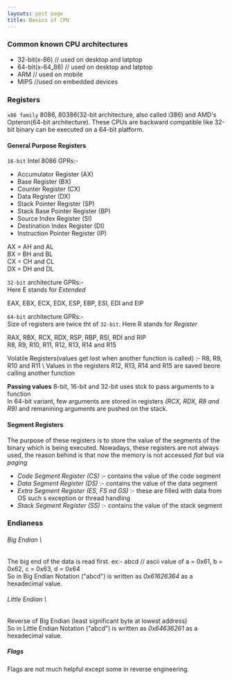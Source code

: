 ```yaml
---
layouts: post page
title: Basics of CPU
---
```


### Common known CPU architectures
* 32-bit(x-86)    // used on desktop and latptop
* 64-bit(x-64_86) // used on desktop and latptop
* ARM   // used on mobile
* MIPS  //used on embedded devices

### Registers
`x86 family`
8086, 80386(32-bit architecture, also called i386) and AMD's Opteron(64-bit architecture).
These CPUs are backward compatible like 32-bit binary can be executed on a 64-bit platform.

#### General Purpose Registers
`16-bit` Intel 8086 GPRs:-
* Accumulator Register (AX)
* Base Register (BX)
* Counter Register (CX)
* Data Register (DX)
* Stack Pointer Register (SP)
* Stack Base Pointer Register (BP)
* Source Index Register (SI)
* Destination Index Register (DI)
* Instruction Pointer Register (IP)
<p class="message">
AX = AH and AL <br/>
BX = BH and BL <br/>
CX = CH and CL <br/>
DX = DH and DL <br/>
</p>

`32-bit` architecture GPRs:-
\
Here E stands for *Extended*
<p class="message">
EAX, EBX, ECX, EDX, ESP, EBP, ESI, EDI and EIP
</p>

`64-bit` architecture GPRs:-
\
Size of registers are twice tht of `32-bit`. Here R stands for *Register*
<p class="message">
RAX, RBX, RCX, RDX, RSP, RBP, RSI, RDI and RIP
<br/>
R8, R9, R10, R11, R12, R13, R14 and R15
</p>
Volatile Registers(values get lost when another function is called) :- R8, R9, R10 and R11
\
Values in the registers R12, R13, R14 and R15 are saved beore calling another function

__Passing values__
8-bit, 16-bit and 32-bit uses stck to pass arguments to a function
\
In 64-bit variant, few arguments are stored in registers *(RCX, RDX, R8 and R9)* and remanining arguments are pushed on the stack.

#### Segment Registers
The purpose of these registers is to store the value of the segments of the binary which is being executed.
Nowadays, these registers are not always used, the reason behind is that now the memory is not accessed *flat* but via *paging*

* *Code Segment Register (CS)* :- contains the value of the code segment
* *Data Segment Register (DS)* :- contains the value of the data segment
* *Extra Segment Register (ES, FS nd GS)* :- these are filled with data from OS such s exception or thread handling
* *Stack Segment Register (SS)* :- contains the value of the stack segment

### Endianess
###### Big Endian \
The big end of the data is read first.
ex:- abcd  // ascii value of a = 0x61, b = 0x62, c = 0x63, d = 0x64
\
So in Big Endian Notation ("abcd") is written as *0x61626364* as a hexadecimal value.
###### Little Endian \
Reverse of Big Endian (least significant byte at lowest address) \
So in Little Endian Notation ("abcd") is written as
*0x64636261* as a hexadecimal value.

##### Flags
Flags are not much helpful except some in reverse engineering.
